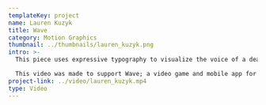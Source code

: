 ```yaml
---
templateKey: project
name: Lauren Kuzyk
title: Wave
category: Motion Graphics
thumbnail: ../thumbnails/lauren_kuzyk.png
intro: >-
  This piece uses expressive typography to visualize the voice of a deaf woman and her struggles as being hearing-impaired. It illustrates the social need for increasing fluency in sign language among the general public to foster human connection.

  This video was made to support Wave; a video game and mobile app for breaking communication barriers through the education of sign language.
project-link: ../video/lauren_kuzyk.mp4
type: Video
---
```

